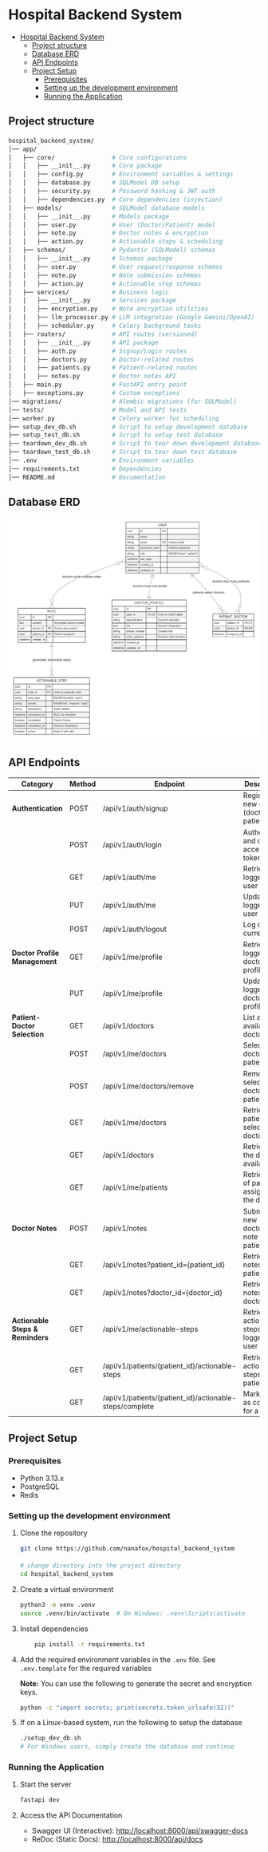 # Hospital Backend System

<!--toc:start-->
- [Hospital Backend System](#hospital-backend-system)
  - [Project structure](#project-structure)
  - [Database ERD](#database-erd)
  - [API Endpoints](#api-endpoints)
  - [Project Setup](#project-setup)
    - [Prerequisites](#prerequisites)
    - [Setting up the development environment](#setting-up-the-development-environment)
    - [Running the Application](#running-the-application)
<!--toc:end-->

## Project structure

```bash
hospital_backend_system/
│── app/
│   ├── core/                # Core configurations
│   │   ├── __init__.py      # Core package
│   │   ├── config.py        # Environment variables & settings
│   │   ├── database.py      # SQLModel DB setup
│   │   ├── security.py      # Password hashing & JWT auth
│   │   ├── dependencies.py  # Core dependencies (injection)
│   ├── models/              # SQLModel database models
│   │   ├── __init__.py      # Models package
│   │   ├── user.py          # User (Doctor/Patient) model
│   │   ├── note.py          # Doctor notes & encryption
│   │   ├── action.py        # Actionable steps & scheduling
│   ├── schemas/             # Pydantic (SQLModel) schemas
│   │   ├── __init__.py      # Schemas package
│   │   ├── user.py          # User request/response schemas
│   │   ├── note.py          # Note submission schemas
│   │   ├── action.py        # Actionable step schemas
│   ├── services/            # Business logic
│   │   ├── __init__.py      # Services package
│   │   ├── encryption.py    # Note encryption utilities
│   │   ├── llm_processor.py # LLM integration (Google Gemini/OpenAI)
│   │   ├── scheduler.py     # Celery background tasks
│   ├── routers/             # API routes (versioned)
│   │   ├── __init__.py      # API package
│   │   ├── auth.py          # Signup/Login routes
│   │   ├── doctors.py       # Doctor-related routes
│   │   ├── patients.py      # Patient-related routes
│   │   ├── notes.py         # Doctor notes API
│   ├── main.py              # FastAPI entry point
│   ├── exceptions.py        # Custom exceptions
│── migrations/              # Alembic migrations (for SQLModel)
│── tests/                   # Model and API tests
│── worker.py                # Celery worker for scheduling
├── setup_dev_db.sh          # Script to setup development database
├── setup_test_db.sh         # Script to setup test database
├── teardown_dev_db.sh       # Script to tear down development database
├── teardown_test_db.sh      # Script to tear down test database
│── .env                     # Environment variables
│── requirements.txt         # Dependencies
│── README.md                # Documentation
```

## Database ERD

![Hospital Backend System ERD](./images/hospital_backend_erd.png)

## API Endpoints

| Category                   | Method | Endpoint                     | Description |
|----------------------------|--------|------------------------------|-------------|
| **Authentication**         | POST   | /api/v1/auth/signup          | Register a new user (doctor or patient) |
|                            | POST   | /api/v1/auth/login           | Authenticate and obtain access token |
|                            | GET    | /api/v1/auth/me              | Retrieve logged-in user details |
|                            | PUT    | /api/v1/auth/me              | Update logged-in user profile |
|                            | POST   | /api/v1/auth/logout          | Log out current user |
| **Doctor Profile Management** | GET    | /api/v1/me/profile           | Retrieve logged-in doctor’s profile |
|                            | PUT    | /api/v1/me/profile           | Update logged-in doctor’s profile |
| **Patient-Doctor Selection** | GET    | /api/v1/doctors              | List all available doctors |
|                            | POST   | /api/v1/me/doctors           | Select doctors as a patient |
|                            | POST   | /api/v1/me/doctors/remove           | Remove selected doctors as a patient |
|                            | GET    | /api/v1/me/doctors           | Retrieve patient’s selected doctors |
|                            | GET    | /api/v1/doctors           | Retrieve all the doctors available |
|                            | GET    | /api/v1/me/patients          | Retrieve list of patients assigned to the doctor |
| **Doctor Notes**           | POST   | /api/v1/notes                | Submit a new doctor’s note for a patient |
|                            | GET    | /api/v1/notes?patient_id={patient_id} | Retrieve all notes for a patient |
|                            | GET    | /api/v1/notes?doctor_id={doctor_id} | Retrieve all notes from a doctor |
| **Actionable Steps & Reminders** | GET    | /api/v1/me/actionable-steps  | Retrieve actionable steps for logged-in user |
|                            | GET    | /api/v1/patients/{patient_id}/actionable-steps | Retrieve actionable steps for a patient |
|                            | GET    | /api/v1/patients/{patient_id}/actionable-steps/complete | Mark step as complete for a patient |

## Project Setup

### Prerequisites

- Python 3.13.x
- PostgreSQL
- Redis

### Setting up the development environment

1. Clone the repository

    ```bash
    git clone https://github.com/nanafox/hospital_backend_system

    # change directory into the project directory
    cd hospital_backend_system
    ```

2. Create a virtual environment

    ```bash
    python3 -m venv .venv
    source .venv/bin/activate  # On Windows: .venv\Scripts\activate
    ```

3. Install dependencies

    ```bash
        pip install -r requirements.txt
    ```

4. Add the required environment variables in the `.env` file.
   See `.env.template` for the required variables

   **Note:** You can use the following to generate the secret and encryption
   keys.

   ```bash
   python -c "import secrets; print(secrets.token_urlsafe(32))"
   ```

5. If on a Linux-based system, run the following to setup the database

    ```bash
    ./setup_dev_db.sh
    # For Windows users, simply create the database and continue
    ```

### Running the Application

1. Start the server

    ```bash
    fastapi dev
    ```

2. Access the API Documentation

    - Swagger UI (Interactive): <http://localhost:8000/api/swagger-docs>
    - ReDoc (Static Docs): <http://localhost:8000/api/docs>
